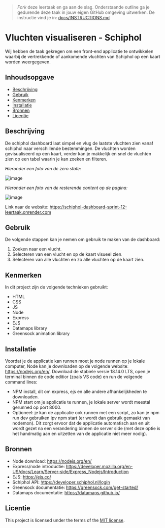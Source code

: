 > _Fork_ deze leertaak en ga aan de slag. Onderstaande outline ga je gedurende deze taak in jouw eigen GitHub omgeving uitwerken. De instructie vind je in: [docs/INSTRUCTIONS.md](docs/INSTRUCTIONS.md)

# Vluchten visualiseren - Schiphol
Wij hebben de taak gekregen om een front-end applicatie te ontwikkelen waarbij de vertrekkende of aankomende vluchten van Schiphol op een kaart worden weergegeven.

## Inhoudsopgave

  * [Beschrijving](#beschrijving)
  * [Gebruik](#gebruik)
  * [Kenmerken](#kenmerken)
  * [Installatie](#installatie)
  * [Bronnen](#bronnen)
  * [Licentie](#licentie)

## Beschrijving
<!-- Bij Beschrijving staat kort beschreven wat voor project het is en wat je hebt gemaakt -->
De schiphol dashboard laat simpel en vlug de laatste vluchten zien vanaf schiphol naar verschillende bestemmingen. De vluchten worden gevisualiseerd op een kaart, verder kan je makkelijk en snel de vluchten zien op een tabel waarin je kan zoeken en filteren.
<!-- Voeg een mooie poster visual toe 📸 -->
_Hieronder een foto van de zero state:_

![image](https://github.com/Tolga1999/proof-of-concept/assets/112855878/76f498a5-fff5-4233-ab31-96cb8a2fb2f0)

_Hieronder een foto van de resterende content op de pagina:_

![image](https://github.com/Tolga1999/proof-of-concept/assets/112855878/3bd76322-cd59-4a0b-ae00-ee03924e3fa9)

<!-- Voeg een link toe naar Github Pages 🌐-->
Link naar de website: https://schiphol-dashboard-sprint-12-leertaak.onrender.com

## Gebruik
<!-- Bij Gebruik staat de user story, hoe het werkt en wat je er mee kan. -->
De volgende stappen kan je nemen om gebruik te maken van de dashboard:

1. Zoeken naar een vlucht.
2. Selecteren van een vlucht en op de kaart visueel zien.
3. Selecteren van alle vluchten en zo alle vluchten op de kaart zien.

## Kenmerken
<!-- Bij Kenmerken staat welke technieken zijn gebruikt en hoe. Wat is de HTML structuur? Wat zijn de belangrijkste dingen in CSS? Wat is er met JS gedaan en hoe? Misschien heb je iets met NodeJS gedaan, of heb je een framwork of library gebruikt? -->
In dit project zijn de volgende technieken gebruikt:
- HTML
- CSS
- JS
- Node
- Express
- EJS
- Datamaps library
- Greensock animation library

## Installatie
<!-- Bij Instalatie staat hoe een andere developer aan jouw repo kan werken -->
Voordat je de applicatie kan runnen moet je node runnen op je lokale computer, Node kan je downloaden op de volgende website: https://nodejs.org/en/.
Download de stabiele versie 18.14.0 LTS, open je terminal binnen de code editior (zoals VS code) en run de volgende command lines:

- NPM install, dit om express, ejs en alle andere afhankelijkheden te downloaden.
- NPM start om je applicatie te runnen, je lokale server wordt meestal gerunned op port 8000.
- Optioneel: je kan de applicatie ook runnen met een script, zo kan je npm run dev gebruiken ipv npm start (er wordt dan gebruik gemaakt van nodemon). Dit zorgt ervoor dat de applicatie automatisch aan en uit wordt gezet na een verandering binnen de server side (met deze optie is het handmatig aan en uitzetten van de applicatie niet meer nodig).

## Bronnen
- Node download: https://nodejs.org/en/
- Express/node introductie: https://developer.mozilla.org/en-US/docs/Learn/Server-side/Express_Nodejs/Introduction
- EJS: https://ejs.co/
- Schiphol API: https://developer.schiphol.nl/login
- Greensock documentatie: https://greensock.com/get-started/
- Datamaps documentatie: https://datamaps.github.io/


## Licentie

This project is licensed under the terms of the [MIT license](./LICENSE).
